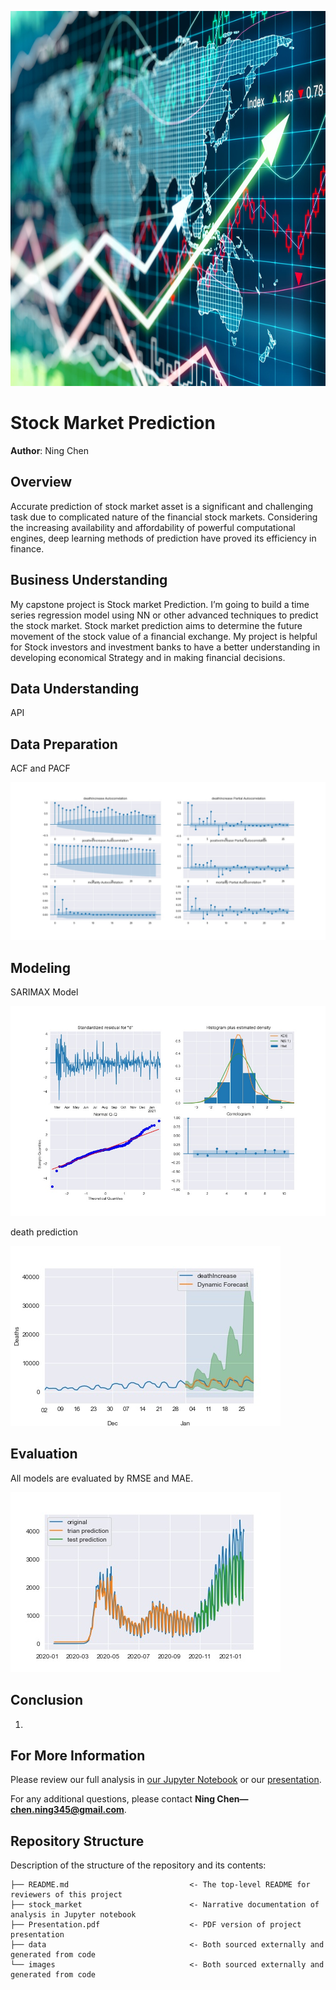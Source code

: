 <p>
<img src="images/stock-chart.jpeg" width="900" height="600">
</p>

# Stock Market Prediction

**Author**: Ning Chen

## Overview
Accurate prediction of stock market asset is a significant and challenging task due to complicated nature of the financial stock markets. Considering the increasing availability and affordability of powerful computational engines, deep learning methods of prediction have proved its efficiency in finance.


## Business Understanding

My capstone project is Stock market Prediction. I’m going to build a time series regression model using NN or other advanced techniques to predict the stock market. Stock market prediction aims to determine the future movement of the stock value of a financial exchange. My project is helpful for Stock investors and investment banks to have a better understanding in developing economical Strategy and in making financial decisions.




## Data Understanding

API

## Data Preparation
ACF and PACF 

![graph](/images/acf.jpeg)


## Modeling

SARIMAX Model 

![graph](/images/sarimax.jpeg)

death prediction 

![graph](/images/death.jpeg)

## Evaluation
All models are evaluated by RMSE and MAE.

![graph](/images/lstm.jpeg)

## Conclusion
1. 


## For More Information

Please review our full analysis in [our Jupyter Notebook]() or our [presentation]().

For any additional questions, please contact **Ning Chen—chen.ning345@gmail.com**.

## Repository Structure

Description of the structure of the repository and its contents:

```
├── README.md                           <- The top-level README for reviewers of this project
├── stock_market                        <- Narrative documentation of analysis in Jupyter notebook
├── Presentation.pdf                    <- PDF version of project presentation
├── data                                <- Both sourced externally and generated from code
└── images                              <- Both sourced externally and generated from code
```